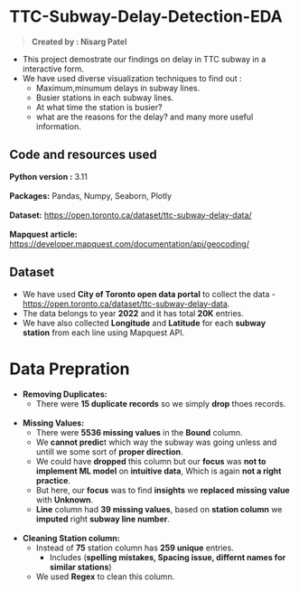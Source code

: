 # TTC-Subway-Delay-Detection-EDA
>**Created by : Nisarg Patel**
- This project demostrate our findings on delay in TTC subway in a interactive form.
- We have used diverse visualization techniques to find out :
  - Maximum,minumum delays in subway lines.
  - Busier stations in each subway lines.
  - At what time the station is busier?
  - what are the reasons for the delay? and many more useful information.

## Code and resources used 
**Python version :** 3.11<br>
<br>
**Packages:** Pandas, Numpy, Seaborn, Plotly<br>
<br>
**Dataset:** https://open.toronto.ca/dataset/ttc-subway-delay-data/<br>
<br>
**Mapquest article:** https://developer.mapquest.com/documentation/api/geocoding/

## Dataset 
- We have used **City of Toronto open data portal** to collect the data - https://open.toronto.ca/dataset/ttc-subway-delay-data.
- The data belongs to year **2022** and it has total **20K** entries.
- We have also collected **Longitude** and **Latitude** for each **subway station** from each line using Mapquest API.

# Data Prepration
- **Removing Duplicates:**
  - There were **15 duplicate records** so we simply **drop** thoes records.
  <br>
- **Missing Values:**
  - There were **5536 missing values** in the **Bound** column. 
  - We **cannot predic**t which way the subway was going unless and untill we some sort of **proper direction**.
  - We could have **dropped** this column but our **focus** was **not to implement ML model** on **intuitive data**, Which is again **not a right practice**.
  - But here, our **focus** was to find **insights** we **replaced** **missing value** with **Unknown**.
  - **Line** column had **39 missing values**, based on **station column** we **imputed** right **subway line number**.
  <br>
- **Cleaning Station column:**
  - Instead of **75** station column has **259 unique** entries.
    - Includes (**spelling mistakes, Spacing issue, differnt names for similar stations**)
  - We used **Regex** to clean this column.
